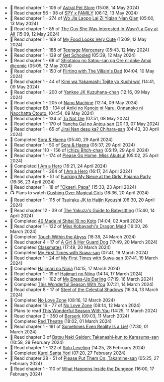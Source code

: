 <!-- ANILIST_ACTIVITY:start -->

-   📖 Read chapter 1 - 106 of [Astral Pet Store](https://anilist.co/manga/160143) (15:08, 14 May 2024)
-   📖 Read chapter 56 - 98 of [SPY x FAMILY](https://anilist.co/manga/108556) (06:12, 13 May 2024)
-   📖 Read chapter 1 - 274 of [Wo Jia Laopo Lai Zi Yiqian Nian Qian](https://anilist.co/manga/146267) (05:00, 13 May 2024)
-   📖 Read chapter 1 - 85 of [The Guy She Was Interested In Wasn't a Guy at All](https://anilist.co/manga/149544) (15:09, 12 May 2024)
-   📖 Read chapter 1 - 169 of [My Food Looks Very Cute](https://anilist.co/manga/129345) (15:09, 12 May 2024)
-   📖 Read chapter 1 - 188 of [Teenage Mercenary](https://anilist.co/manga/126297) (05:43, 12 May 2024)
-   📖 Read chapter 1 - 139 of [Get Schooled](https://anilist.co/manga/128521) (05:39, 12 May 2024)
-   📖 Read chapter 1 - 68 of [Shiotaiou no Satou-san ga Ore ni dake Amai @comic](https://anilist.co/manga/123130) (05:05, 12 May 2024)
-   📖 Read chapter 1 - 150 of [Flirting with The Villain's Dad](https://anilist.co/manga/117581) (04:04, 10 May 2024)
-   📖 Read chapter 1 - 44 of [Kimi wa Yakamashi Tojite yo Kuchi wo!](https://anilist.co/manga/149337) (14:41, 09 May 2024)
-   📖 Read chapter 1 - 200 of [Yankee JK Kuzuhana-chan](https://anilist.co/manga/116822) (12:16, 09 May 2024)
-   📖 Read chapter 1 - 205 of [Nano Machine](https://anilist.co/manga/120980) (12:14, 09 May 2024)
-   📖 Read chapter 88 - 104 of [Aniki no Kanojo ni Naru, Onnanoko ni Nacchatta Otouto.](https://anilist.co/manga/173831) (04:54, 09 May 2024)
-   📖 Read chapter 1 - 134 of [To Not Die](https://anilist.co/manga/136099) (07:51, 08 May 2024)
-   📖 Read chapter 1 - 170 of [Yancha Gal no Anjou-san](https://anilist.co/manga/101315) (20:13, 07 May 2024)
-   📖 Read chapter 1 - 65 of [Jirai Nan desu ka? Chihara-san](https://anilist.co/manga/137714) (04:43, 30 April 2024)
-   📖 Completed [Sora & Haena](https://anilist.co/manga/126769) (05:40, 29 April 2024)
-   📖 Read chapter 1 - 50 of [Sora & Haena](https://anilist.co/manga/126769) (05:37, 29 April 2024)
-   📖 Read chapter 110 - 156 of [Ichizu Bitch-chan](https://anilist.co/manga/119121) (05:19, 29 April 2024)
-   📖 Read chapter 1 - 174 of [Please Go Home, Miss Akutsu!](https://anilist.co/manga/113501) (05:02, 25 April 2024)
-   📖 Completed [I Am a Hero](https://anilist.co/manga/44440) (16:21, 24 April 2024)
-   📖 Read chapter 1 - 264 of [I Am a Hero](https://anilist.co/manga/44440) (16:17, 24 April 2024)
-   📖 Read chapter 8 - 51 of [Fucking My Niece at the Girls' Pajama Party](https://anilist.co/manga/128678) (16:36, 23 April 2024)
-   📖 Read chapter 1 - 18 of ["Okaeri, Papa"](https://anilist.co/manga/154376) (15:33, 23 April 2024)
-   📺 Plans to watch [Gushing Over Magical Girls](https://anilist.co/anime/162780) (18:36, 20 April 2024)
-   📖 Read chapter 1 - 115 of [Tsuiraku JK to Haijin Kyoushi](https://anilist.co/manga/99737) (06:30, 20 April 2024)
-   📖 Read chapter 12 - 39 of [The Yakuza's Guide to Babysitting](https://anilist.co/manga/107896) (15:40, 14 April 2024)
-   📖 Completed [40 Made ni Shitai 10 no Koto](https://anilist.co/manga/161929) (14:04, 02 April 2024)
-   📖 Read chapter 1 - 132 of [Miss Kobayashi's Dragon Maid](https://anilist.co/manga/86303) (16:00, 26 March 2024)
-   📖 Completed [Touch Within the Abyss](https://anilist.co/manga/143079) (18:38, 24 March 2024)
-   📖 Read chapter 4 - 17 of [A Girl & Her Guard Dog](https://anilist.co/manga/106315) (17:49, 20 March 2024)
-   📖 Completed [Classmates](https://anilist.co/manga/39699) (17:49, 20 March 2024)
-   📖 Completed [My First Times with Suwa-san](https://anilist.co/manga/123238) (07:41, 19 March 2024)
-   📖 Read chapter 1 - 24 of [My First Times with Suwa-san](https://anilist.co/manga/123238) (07:41, 19 March 2024)
-   📖 Completed [Hajimari no Niina](https://anilist.co/manga/56021) (14:15, 17 March 2024)
-   📖 Read chapter 1 - 19 of [Hajimari no Niina](https://anilist.co/manga/56021) (14:14, 17 March 2024)
-   📖 Read chapter 1 - 102 of [My Dress-Up Darling](https://anilist.co/manga/101583) (17:19, 16 March 2024)
-   📖 Completed [This Wonderful Season With You](https://anilist.co/manga/109987) (07:21, 14 March 2024)
-   📖 Read chapter 8 - 17 of [Steel of the Celestial Shadows](https://anilist.co/manga/119004) (16:34, 13 March 2024)
-   📖 Completed [No Love Zone](https://anilist.co/manga/115610) (08:16, 12 March 2024)
-   📖 Read chapter 16 - 77 of [No Love Zone](https://anilist.co/manga/115610) (08:14, 12 March 2024)
-   📖 Plans to read [This Wonderful Season With You](https://anilist.co/manga/109987) (14:25, 11 March 2024)
-   📖 Read chapter 2 - 350 of [Berserk](https://anilist.co/manga/30002) (09:03, 11 March 2024)
-   📖 Completed [Red Theatre](https://anilist.co/manga/98065) (18:02, 01 March 2024)
-   📖 Read chapter 1 - 191 of [Sometimes Even Reality Is a Lie!](https://anilist.co/manga/113076) (17:30, 01 March 2024)
-   📖 Read chapter 3 of [Batsu Naki Gaiden: Takanashi-kun to Karasuma-san](https://anilist.co/manga/169593) (10:58, 29 February 2024)
-   📖 Read chapter 1 - 122 of [Solo Leveling](https://anilist.co/manga/105398) (14:25, 28 February 2024)
-   📖 Completed [Kuroi Santa Yori](https://anilist.co/manga/175255) (07:20, 27 February 2024)
-   📖 Read chapter 28 - 51 of [Please Put Them On, Takamine-san](https://anilist.co/manga/107559) (05:25, 27 February 2024)
-   📖 Read chapter 1 - 110 of [What Happens Inside the Dungeon](https://anilist.co/manga/117728) (16:00, 17 February 2024)

<!-- ANILIST_ACTIVITY:end -->
